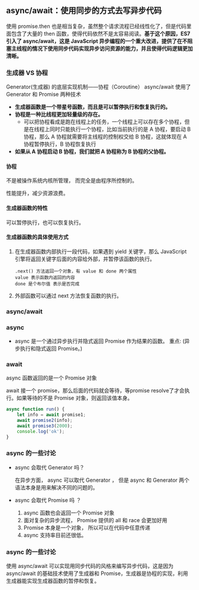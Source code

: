 ##  async/await：使用同步的方式去写异步代码

使用 promise.then 也是相当复杂，虽然整个请求流程已经线性化了，但是代码里面包含了大量的 then 函数，使得代码依然不是太容易阅读。**基于这个原因，ES7 引入了 async/await，这是 JavaScript 异步编程的一个重大改进，提供了在不阻塞主线程的情况下使用同步代码实现异步访问资源的能力，并且使得代码逻辑更加清晰。**

### 生成器 VS 协程

Generator(生成器) 的底层实现机制——协程（Coroutine）
async/await 使用了 Generator 和 Promise 两种技术

- **生成器函数是一个带星号函数，而且是可以暂停执行和恢复执行的。**
- **协程是一种比线程更加轻量级的存在。**
  - 可以把协程看成是跑在线程上的任务，一个线程上可以存在多个协程，但是在线程上同时只能执行一个协程，比如当前执行的是 A 协程，要启动 B 协程，那么 A 协程就需要将主线程的控制权交给 B 协程，这就体现在 A 协程暂停执行，B 协程恢复执行
- **如果从 A 协程启动 B 协程，我们就把 A 协程称为 B 协程的父协程。**

#### 协程

不是被操作系统内核所管理， 而完全是由程序所控制的。

性能提升，减少资源浪费。

#### 生成器函数的特性

可以暂停执行，也可以恢复执行。

#### 生成器函数的具体使用方式

1. 在生成器函数内部执行一段代码，如果遇到 yield 关键字，那么 JavaScript 引擎将返回关键字后面的内容给外部，并暂停该函数的执行。

   ```
   .next() 方法返回一个对象，有 value 和 done 两个属性
   value 表示函数内返回的内容
   done 是个布尔值 表示是否完成
   ```

2. 外部函数可以通过 next 方法恢复函数的执行。

### async/await

### async

- async 是一个通过异步执行并隐式返回 Promise 作为结果的函数。
  重点: (异步执行和隐式返回 Promise。)

### await

async 函数返回的是一个 Promise 对象

await 接一个 promise，那么后面的代码就会等待，等promise resolve了才会执行。如果等待的不是 Promise 对象，则返回该值本身。

```javascript
async function run() {
    let info = await promise1;
    await promise2(info);
    await promise3(2000);
    console.log('ok');
}
```

### async 的一些讨论

- async 会取代 Generator 吗？

  在异步方面， async 可以取代 Generator  ， 但是 async 和 Generator  两个语法本身是用来解决不同的问题的。

- async 会取代 Promise 吗 ？
  1. async 函数也会返回一个 Promise 对象
  2. 面对复杂的异步流程， Promise 提供的 all 和 race 会更加好用
  3. Promise 本身是一个对象， 所以可以在代码中任意传递
  4. async 支持率目前还很低。

### async 的一些讨论

使用 async/await 可以实现用同步代码的风格来编写异步代码，这是因为 async/await 的基础技术使用了生成器和 Promise，生成器是协程的实现，利用生成器能实现生成器函数的暂停和恢复。
